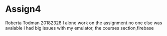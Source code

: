# Assign4

Roberta Todman 20182328
I alone work on the assignment no one else was 
avalable i had big issues with my emulator, the courses section,firebase
